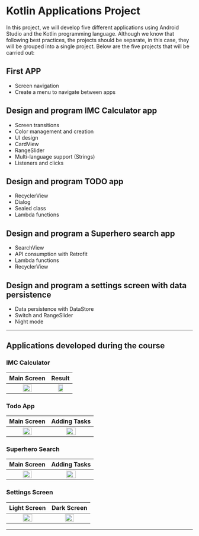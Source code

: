 # Kotlin Applications Project

In this project, we will develop five different applications using Android Studio and the Kotlin programming language. Although we know that following best practices, the projects should be separate, in this case, they will be grouped into a single project. Below are the five projects that will be carried out:

## First APP
- Screen navigation
- Create a menu to navigate between apps

## Design and program IMC Calculator app
- Screen transitions
- Color management and creation
- UI design
- CardView
- RangeSlider
- Multi-language support (Strings)
- Listeners and clicks

## Design and program TODO app
- RecyclerView
- Dialog
- Sealed class
- Lambda functions

## Design and program a Superhero search app
- SearchView
- API consumption with Retrofit
- Lambda functions
- RecyclerView

## Design and program a settings screen with data persistence
- Data persistence with DataStore
- Switch and RangeSlider
- Night mode

---

## Applications developed during the course

### IMC Calculator

|                               Main Screen                               |                                 Result                                  |
|:-----------------------------------------------------------------------:|:----------------------------------------------------------------------:|
|  <img src="https://i.imgur.com/F6rSzsI.png" style="height: 50%; width:50%;"/>  |  <img src="https://i.imgur.com/lH1NBas.png" style="height: 50%; width:50%;"/>  |

### Todo App

|                              Main Screen                              |                               Adding Tasks                              |
|:---------------------------------------------------------------------:|:----------------------------------------------------------------------:|
| <img src="https://i.imgur.com/uvVh4Q9.png" style="height: 50%; width:50%;"/> | <img src="https://i.imgur.com/GhHuj6c.png" style="height: 50%; width:50%;"/> |

### Superhero Search

|                              Main Screen                              |                               Adding Tasks                              |
|:---------------------------------------------------------------------:|:----------------------------------------------------------------------:|
| <img src="https://i.imgur.com/XNwTHjy.png" style="height: 50%; width:50%;"/> | <img src="https://i.imgur.com/xYOssJf.png" style="height: 50%; width:50%;"/> |

### Settings Screen

|                              Light Screen                              |                               Dark Screen                              |
|:---------------------------------------------------------------------:|:----------------------------------------------------------------------:|
| <img src="https://i.imgur.com/HnYQIew.png" style="height: 50%; width:50%;"/> | <img src="https://i.imgur.com/p1Yn1gt.png" style="height: 50%; width:50%;"/> |

---
